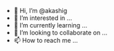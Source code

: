 - 👋 Hi, I’m @akashig
- 👀 I’m interested in ...
- 🌱 I’m currently learning ...
- 💞️ I’m looking to collaborate on ...
- 📫 How to reach me ...

<!---
akashig/akashig is a ✨ special ✨ repository because its `README.md` (this file) appears on your GitHub profile.
You can click the Preview link to take a look at your changes.
--->
